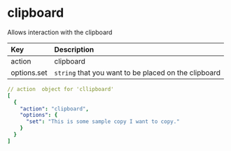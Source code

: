 # clipboard

Allows interaction with the clipboard

| Key | Description |
| :--- | :--- |
| action | clipboard |
| options.set | `string` that you want to be placed on the clipboard |

```yaml
// action  object for 'cllipboard'
[
  {
    "action": "clipboard",
    "options": {
      "set": "This is some sample copy I want to copy."
    }
  }
]
```

